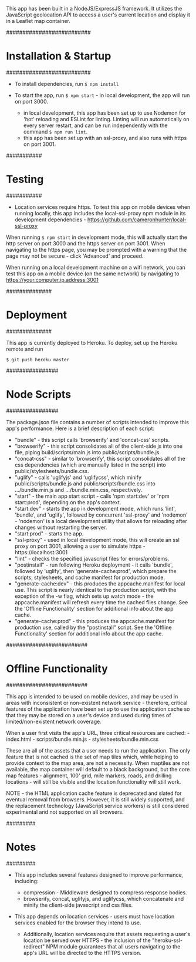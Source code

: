 This app has been built in a NodeJS/ExpressJS framework. It utilizes the JavaScript geolocation API to access a user's current location and display it in a Leaflet map container.

##########################
# Installation & Startup #
##########################

- To install dependencies, run `$ npm install`

- To start the app, run `$ npm start` - in local development, the app will run on port 3000.
	- in local development, this app has been set up to use Nodemon for 'hot' reloading and ESLint for linting. Linting will run automatically on every server restart, and can be run independently with the command `$ npm run lint`.
	- this app has been set up with an ssl-proxy, and also runs with https on port 3001.

###########
# Testing #
###########

- Location services require https. To test this app on mobile devices when running locally, this app includes the local-ssl-proxy npm module in its development dependencies - https://github.com/cameronhunter/local-ssl-proxy

When running `$ npm start` in development mode, this will actually start the http server on port 3000 and the https server on port 3001. When navigating to the https page, you may be prompted with a warning that the page may not be secure - click 'Advanced' and proceed.

When running on a local development machine on a wifi network, you can test this app on a mobile device (on the same network) by navigating to https://your.computer.ip.address:3001

##############
# Deployment #
##############

This app is currently deployed to Heroku. To deploy, set up the Heroku remote and run

`$ git push heroku master`

################
# Node Scripts #
################

The package.json file contains a number of scripts intended to improve this app's performance. Here is a brief description of each script:

- "bundle" - this script calls 'browserify' and 'concat-css' scripts.
- "browserify" - this script consolidates all of the client-side js into one file, piping build/scripts/main.js into public/scripts/bundle.js.
- "concat-css" - similar to 'browserify', this script consolidates all of the css dependencies (which are manually listed in the script) into public/stylesheets/bundle.css.
- "uglify" - calls 'uglifyjs' and 'uglifycss', which minify public/scripts/bundle.js and public/scripts/bundle.css into .../bundle.min.js and .../bundle.min.css, respectively.
- "start" - the main app start script - calls 'npm start:dev' or 'npm start:prod', depending on the app's context.
- "start:dev" - starts the app in development mode, which runs 'lint', 'bundle', and 'uglify', followed by concurrent 'ssl-proxy' and 'nodemon' - 'nodemon' is a local development utility that allows for reloading after changes without restarting the server.
- "start:prod" - starts the app.
- "ssl-proxy" - used in local development mode, this will create an ssl proxy on port 3001, allowing a user to simulate https - https://localhost:3001
- "lint" - checks the specified javascript files for errors/problems.
- "postinstall" - run following Heroku deployment - it calls 'bundle', followed by 'uglify', then 'generate-cache:prod', which prepare the scripts, stylesheets, and cache manifest for production mode.
- "generate-cache:dev" - this produces the appcache.manifest for local use. This script is nearly identical to the production script, with the exception of the -w flag, which sets up watch mode - the appcache.manifest will refresh every time the cached files change. See the 'Offline Functionality' section for additional info about the app cache.
- "generate-cache:prod" - this produces the appcache.manifest for production use, called by the "postinstall" script. See the 'Offline Functionality' section for additional info about the app cache.

#########################
# Offline Functionality #
#########################

This app is intended to be used on mobile devices, and may be used in areas with inconsistent or non-existent network service - therefore, critical features of the application have been set up to use the application cache so that they may be stored on a user's device and used during times of limited/non-existent network coverage.

When a user first visits the app's URL, three critical resources are cached:
	- index.html
	- scripts/bundle.min.js
	- stylesheets/bundle.min.css

These are all of the assets that a user needs to run the application. The only feature that is not cached is the set of map tiles which, while helping to provide context to the map area, are not a necessity. When maptiles are not available, the map container will default to a black background, but the core map features - alignment, 100' grid, mile markers, roads, and drilling locations - will still be visible and the location functionality will still work.

NOTE - the HTML application cache feature is deprecated and slated for eventual removal from browsers. However, it is still widely supported, and the replacement technology (JavaScript service workers) is still considered experimental and not supported on all browsers.

#########
# Notes #
#########
- This app includes several features designed to improve performance, including:
	- compression - Middleware designed to compress response bodies.
	- browserify, concat, uglifyjs, and uglifycss, which concatenate and minify the client-side javascript and css files.

- This app depends on location services - users must have location services enabled for the browser they intend to use.
	- Additionally, location services require that assets requesting a user's location be served over HTTPS - the inclusion of the "heroku-ssl-redirect" NPM module guarantees that all users navigating to the app's URL will be directed to the HTTPS version.